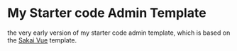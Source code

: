 # My Starter code Admin Template

the very early version of my starter code admin template, which is based on the [Sakai Vue](https://www.primefaces.org/sakai-vue) template.
